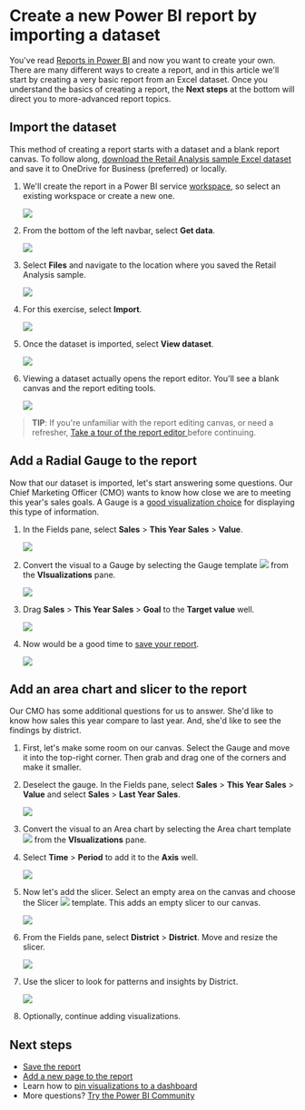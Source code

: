 ﻿<properties
   pageTitle="Create a new Power BI report from a dataset "
   description="Create a new Power BI report from a dataset."
   services="powerbi"
   documentationCenter=""
   authors="mihart"
   manager="erikre"
   backup=""
   editor=""
   tags=""
   qualityFocus="monitoring"
   qualityDate=""/>

<tags
   ms.service="powerbi"
   ms.devlang="NA"
   ms.topic="article"
   ms.tgt_pltfrm="NA"
   ms.workload="powerbi"
   ms.date="04/18/2017"
   ms.author="mihart"/>

# Create a new Power BI report by importing a dataset

You've read [Reports in Power BI](powerbi-service-reports.md) and now you want to create your own. There are many different ways to create a report, and in this article we'll start by creating a very basic report from an Excel dataset. Once you understand the basics of creating a report, the **Next steps** at the bottom will direct you to more-advanced report topics.  

##    Import the dataset

This method of creating a report starts with a dataset and a blank report canvas. To follow along, [download the Retail Analysis sample Excel dataset](http://go.microsoft.com/fwlink/?LinkId=529778) and save it to OneDrive for Business (preferred) or locally.

1.  We'll create the report in a Power BI service [workspace](powerbi-service-workspaces.md), so select an existing workspace or create a new one.

    ![](media/powerbi-service-create-a-new-report/power-bi-workspaces2.png)

2.  From the bottom of the left navbar, select **Get data**.

    ![](media/powerbi-service-create-a-new-report/power-bi-get-data3.png)

1. Select **Files** and navigate to the location where you saved the Retail Analysis sample.

    ![](media/powerbi-service-create-a-new-report/power-bi-select-files.png)

3.    For this exercise, select **Import**.

      ![](media/powerbi-service-create-a-new-report/power-bi-import.png)

4.   Once the dataset is imported, select **View dataset**.

     ![](media/powerbi-service-create-a-new-report/power-bi-view-dataset.png)

5.    Viewing a dataset actually opens the report editor.  You'll see a blank canvas and the report editing tools.

      ![](media/powerbi-service-create-a-new-report/power-bi-blank-report.png)

> **TIP**: If you're unfamiliar with the report editing canvas, or need a refresher, [Take a tour of the report editor ](powerbi-service-the-report-editor-take-a-tour.md) before continuing.

##    Add a Radial Gauge to the report

Now that our dataset is imported, let's start answering some questions.  Our Chief Marketing Officer (CMO) wants to know how close we are to meeting this year's sales goals. A Gauge is a [good visualization choice](powerbi-service-visualization-types-for-reports.md) for displaying this type of information.

1.    In the Fields pane, select **Sales** > **This Year Sales** > **Value**.

        ![](media/powerbi-service-create-a-new-report/power-bi-report-step1.png)

2.    Convert the visual to a Gauge by selecting the Gauge template ![](media/powerbi-service-create-a-new-report/powerbi-gauge-icon.png) from the **VIsualizations** pane.

        ![](media/powerbi-service-create-a-new-report/power-bi-report-step2.png)

3.    Drag **Sales** > **This Year Sales** > **Goal** to the **Target value** well.

        ![](media/powerbi-service-create-a-new-report/power-bi-report-step3.png)

3.  Now would be a good time to [save your report](powerbi-service-save-a-report.md).

    ![](media/powerbi-service-create-a-new-report/powerbi-save.png)


##    Add an area chart and slicer to the report
Our CMO has some additional questions for us to answer. She'd like to know how sales this year compare to last year. And, she'd like to see the findings by district.

1.    First, let's make some room on our canvas. Select the Gauge and move it into the top-right corner. Then grab and drag one of the corners and make it smaller.


2. Deselect the gauge. In the Fields pane, select **Sales** > **This Year Sales** > **Value** and select **Sales** > **Last Year Sales**.

      ![](media/powerbi-service-create-a-new-report/power-bi-report-step4.png)

2.    Convert the visual to an Area chart by selecting the Area chart template ![](media/powerbi-service-create-a-new-report/power-bi-areachart-icon.png) from the **VIsualizations** pane.

3.    Select **Time** > **Period** to add it to the **Axis** well.

        ![](media/powerbi-service-create-a-new-report/power-bi-report-step5.png)

3.    Now let's add the slicer. Select an empty area on the canvas and choose the Slicer ![](media/powerbi-service-create-a-new-report/power-bi-slicer-icon.png)    template. This adds an empty slicer to our canvas.

        ![](media/powerbi-service-create-a-new-report/power-bi-report-step6.png)    

4.    From the Fields pane, select **District** > **District**. Move and resize the slicer.

      ![](media/powerbi-service-create-a-new-report/power-bi-report-step7.png)  

5.  Use the slicer to look for patterns and insights by District.

    ![](media/powerbi-service-create-a-new-report/power-bi-slicer-video2.gif)  

6. Optionally, continue adding visualizations.



##    Next steps

- [Save the report](powerbi-service-save-a-report.md)
- [Add a new page to the report](powerbi-service-add-a-page-to-a-report.md)  
- Learn how to [pin visualizations to a dashboard](powerbi-service-pin-a-tile-to-a-dashboard-from-a-report.md)
- More questions? [Try the Power BI Community](http://community.powerbi.com/)
